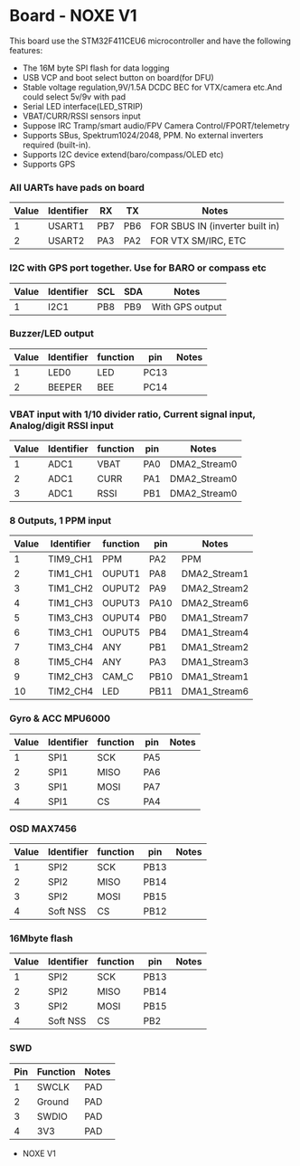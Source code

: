 # Board - NOXE V1

This board use the STM32F411CEU6 microcontroller and have the following features:

* The 16M byte SPI flash for data logging
* USB VCP and boot select button on board(for DFU)
* Stable voltage regulation,9V/1.5A DCDC BEC for VTX/camera etc.And could select 5v/9v with pad
* Serial LED interface(LED_STRIP)
* VBAT/CURR/RSSI sensors input
* Suppose IRC Tramp/smart audio/FPV Camera Control/FPORT/telemetry
* Supports SBus, Spektrum1024/2048, PPM. No external inverters required (built-in).
* Supports I2C device extend(baro/compass/OLED etc)
* Supports GPS 

### All UARTs have pads on board 
| Value | Identifier   | RX   | TX   | Notes                                                                                       |
| ----- | ------------ | -----| -----| ------------------------------------------------------------------------------------------- |
| 1     | USART1       | PB7 |  PB6 | FOR SBUS IN (inverter built in)                                                      |
| 2     | USART2       | PA3 |  PA2 | FOR VTX SM/IRC, ETC                                                                                    |


### I2C with GPS port together. Use for BARO or compass etc 
| Value | Identifier   |  SCL  |  SDA  | Notes                                                                                 |
| ----- | ------------ | ---------| -------| ------------------------------------------------------------------------------------- |                                                                                      
| 1     | I2C1         |    PB8   |  PB9   | With GPS output


### Buzzer/LED output 
| Value | Identifier   | function |  pin   | Notes                                                                                 |
| ----- | ------------ | ---------| -------| ------------------------------------------------------------------------------------- |                                                                                      
| 1     | LED0         |    LED   |  PC13  | 
| 2     | BEEPER       |    BEE   |  PC14  | 


### VBAT input with 1/10 divider ratio, Current signal input, Analog/digit RSSI input
| Value | Identifier   | function  |  pin  | Notes                                                                                 |
| ----- | ------------ | ----------| ------| ------------------------------------------------------------------------------------- |                                                                                       
| 1     | ADC1         |    VBAT   |  PA0  |  DMA2_Stream0
| 2     | ADC1         |    CURR   |  PA1  |  DMA2_Stream0
| 3     | ADC1         |    RSSI   |  PB1  |  DMA2_Stream0


### 8 Outputs, 1 PPM input 
| Value | Identifier   | function  |  pin  | Notes                                                                                 |
| ----- | ------------ | ----------| ------| ------------------------------------------------------------------------------------- |                                                                                       
| 1     | TIM9_CH1     |    PPM    |  PA2  |  PPM
| 2     | TIM1_CH1     |    OUPUT1 |  PA8  |  DMA2_Stream1
| 3     | TIM1_CH2     |    OUPUT2 |  PA9  |  DMA2_Stream2
| 4     | TIM1_CH3     |    OUPUT3 |  PA10 |  DMA2_Stream6
| 5     | TIM3_CH3     |    OUPUT4 |  PB0  |  DMA1_Stream7
| 6     | TIM3_CH1     |    OUPUT5 |  PB4  |  DMA1_Stream4
| 7     | TIM3_CH4     |    ANY    |  PB1  |  DMA1_Stream2
| 8     | TIM5_CH4     |    ANY    |  PA3  |  DMA1_Stream3   
| 9     | TIM2_CH3     |    CAM_C  |  PB10 |  DMA1_Stream1   
| 10    | TIM2_CH4     |    LED    |  PB11 |  DMA1_Stream6


### Gyro & ACC MPU6000
| Value | Identifier   | function |  pin   | Notes                                                                                 |
| ----- | ------------ | ---------| -------| ------------------------------------------------------------------------------------- |                                                                                      
| 1     | SPI1         |    SCK   |  PA5   | 
| 2     | SPI1         |    MISO  |  PA6   | 
| 3     | SPI1         |    MOSI  |  PA7   | 
| 4     | SPI1         |    CS    |  PA4   | 

### OSD MAX7456
| Value | Identifier   | function |  pin   | Notes                                                                                 |
| ----- | ------------ | ---------| -------| ------------------------------------------------------------------------------------- |                                                                                      
| 1     | SPI2         |    SCK   |  PB13  | 
| 2     | SPI2         |    MISO  |  PB14  | 
| 3     | SPI2         |    MOSI  |  PB15  | 
| 4     | Soft NSS     |    CS    |  PB12  |

### 16Mbyte flash
| Value | Identifier   | function |  pin   | Notes                                                                                 |
| ----- | ------------ | ---------| -------| ------------------------------------------------------------------------------------- |                                                                                      
| 1     | SPI2         |    SCK   |  PB13  | 
| 2     | SPI2         |    MISO  |  PB14  | 
| 3     | SPI2         |    MOSI  |  PB15  | 
| 4     | Soft NSS     |    CS    |  PB2   | 

### SWD
| Pin | Function       | Notes                                        |
| --- | -------------- | -------------------------------------------- |
| 1   | SWCLK          | PAD                                          |
| 2   | Ground         | PAD                                          |
| 3   | SWDIO          | PAD                                          |
| 4   | 3V3            | PAD                                          |

* NOXE V1